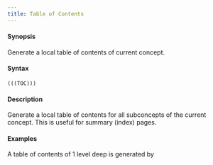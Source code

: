 ```yaml
---
title: Table of Contents
---
```


#### Synopsis

Generate a local table of contents of current concept.

#### Syntax

``````
(((TOC)))
``````

#### Description

Generate a local table of contents for all subconcepts of the current concept.
This is useful for summary (index) pages.

#### Examples

A table of contents of 1 level deep is generated by 

```
```


